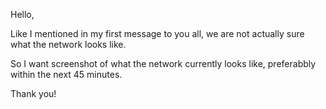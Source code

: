 Hello,

Like I mentioned in my first message to you all, we are not actually sure what the network looks like.

So I want screenshot of what the network currently looks like, preferabbly within the next 45 minutes.

Thank you!